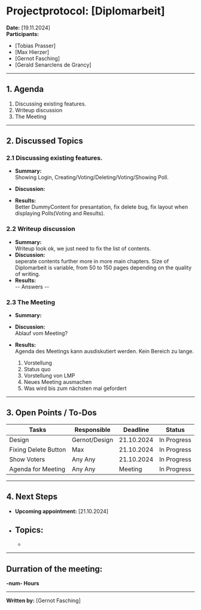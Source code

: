 # Projectprotocol: **[Diplomarbeit]**

**Date:** [19.11.2024]  
**Participants:**  
- [Tobias Prasser]  
- [Max Hierzer]  
- [Gernot Fasching]  
- [Gerald Senarclens de Grancy]

---

## 1. Agenda
1. Discussing existing features.
2. Writeup discussion
3. The Meeting

---

## 2. Discussed Topics
### 2.1 Discussing existing features.
- **Summary:**  
  Showing Login, Creating/Voting/Deleting/Voting/Showing Poll.
- **Discussion:**  
  
- **Results:**  
  Better DummyContent for presantation, fix delete bug, fix layout when displaying Polls(Voting and Results).

### 2.2 Writeup discussion
- **Summary:**  
  Writeup look ok, we just need to fix the list of contents.
- **Discussion:**  
  seperate contents further more in more main chapters.
  Size of Diplomarbeit is variable, from 50 to 150 pages depending on the quality of writing.
- **Results:**  
  -- Answers --

### 2.3 The Meeting
- **Summary:**  
  
- **Discussion:**  
  Ablauf vom Meeting?
- **Results:**  
  Agenda des Meetings kann ausdiskutiert werden. Kein Bereich zu lange.
  1. Vorstellung
  2. Status quo
  3. Vorstellung von LMP
  4. Neues Meeting ausmachen
  5. Was wird bis zum nächsten mal gefordert
  
---

## 3. Open Points / To-Dos
| Tasks               | Responsible    | Deadline       | Status       |
|---------------------|----------------|----------------|--------------|
| Design              | Gernot/Design  | 21.10.2024     | In Progress  |
| Fixing Delete Button| Max            | 21.10.2024     | In Progress  |
| Show Voters         | Any Any        | 21.10.2024     | In Progress  |
| Agenda for Meeting  | Any Any        | Meeting        | In Progress  |

---

## 4. Next Steps
- **Upcoming appointment:** [21.10.2024]  
- **Topics:**  
  - 
  -   

---

## Durration of the meeting:
 **-num- Hours**

---

**Written by:** [Gernot Fasching]
